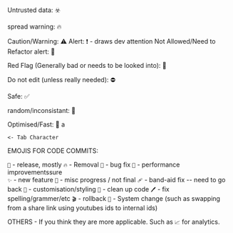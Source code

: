 

Untrusted data: ☣️

spread warning: 🔥

Caution/Warning: ⚠️
Alert: ❗ - draws dev attention
Not Allowed/Need to Refactor alert: 🚨

Red Flag (Generally bad or needs to be looked into): 🚩

Do not edit (unless really needed): ⛔

Safe: ✅

random/inconsistant: 🎲

Optimised/Fast: 🚀
	a
	
	<- Tab Character
EMOJIS FOR CODE COMMITS: 

`🎉` - release, mostly
`🔥` - Removal
`🐛` - bug fix
`🚀` - performance improvementssure  
`✨` - new feature
`🚧` - misc progress / not final
`🩹` - band-aid fix -- need to go back
`🎨` - customisation/styling
`🧹` - clean up code
`🖊️` - fix spelling/grammer/etc
`🎬` - rollback 
`📔` - System change (such as swapping from a share link using youtubes ids to internal ids)

OTHERS - If you think they are more applicable.  Such as `📈` for analytics.